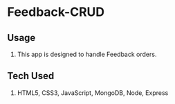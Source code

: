 # Feedback-CRUD

## Usage
1. This app is designed to handle Feedback orders.
## Tech Used
1. HTML5, CSS3, JavaScript, MongoDB, Node, Express
